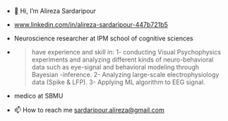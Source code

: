 - 👋 Hi, I’m Alireza Sardaripour
-    www.linkedin.com/in/alireza-sardaripour-447b721b5
-    Neuroscience researcher at IPM school of cognitive sciences
-    > have experience and skill in:
 1- conducting Visual Psychophysics experiments and analyzing different kinds of neuro-behavioral data such as eye-signal and behavioral modeling through Bayesian -inference.
 2- Analyzing large-scale electrophysiology data (Spike & LFP).
 3- Applying ML algorithm to EEG signal.
-    medico at SBMU

- 📫 How to reach me sardaripour.alireza@gmail.com

<!---
alireza-sardar/alireza-sardar is a ✨ special ✨ repository because its `README.md` (this file) appears on your GitHub profile.
You can click the Preview link to take a look at your changes.
--->

